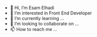 - 👋 Hi, I’m Esam Elhadi
- 👀 I’m interested in Front End Developer
- 🌱 I’m currently learning ...
- 💞️ I’m looking to collaborate on ...
- 📫 How to reach me ...

<!---
esamelhadi/esamelhadi is a ✨ special ✨ repository because its `README.md` (this file) appears on your GitHub profile.
You can click the Preview link to take a look at your changes.
--->
